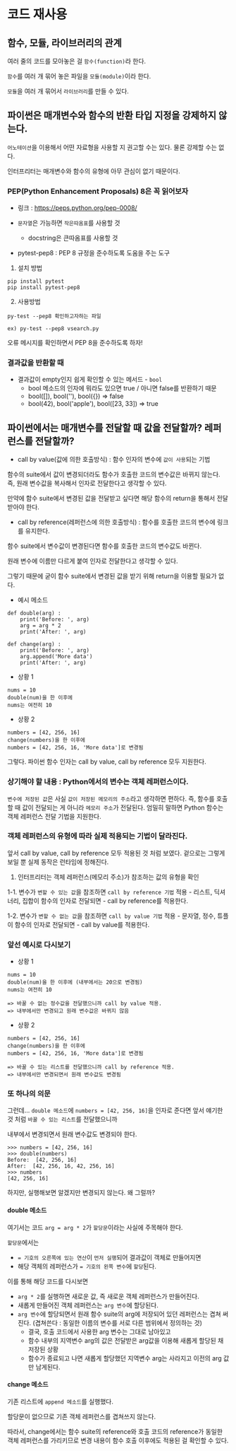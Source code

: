 # 코드 재사용

## 함수, 모듈, 라이브러리의 관계 
여러 줄의 코드를 모아놓은 걸 `함수(function)`라 한다.

`함수`를 여러 개 묶어 놓은 파일을 `모듈(module)`이라 한다. 

`모듈`을 여러 개 묶어서 `라이브러리`를 만들 수 있다.

## 파이썬은 매개변수와 함수의 반환 타입 지정을 강제하지 않는다. 

`어노테이션`을 이용해서 어떤 자료형을 사용할 지 권고할 수는 있다. 물론 강제할 수는 없다. 

인터프리터는 매개변수와 함수의 유형에 아무 관심이 없기 때문이다. 

### PEP(Python Enhancement Proposals) 8은 꼭 읽어보자

- 링크 : https://peps.python.org/pep-0008/

- `문자열`은 가능하면 `작은따옴표`를 사용할 것
    - docstring은 큰따옴표를 사용할 것

- pytest-pep8 : PEP 8 규정을 준수하도록 도움을 주는 도구 

1. 설치 방법
```
pip install pytest
pip install pytest-pep8
```

2. 사용방법
```
py-test --pep8 확인하고자하는 파일

ex) py-test --pep8 vsearch.py
```

오류 메시지를 확인하면서 PEP 8을 준수하도록 하자!


### 결과값을 반환할 때

- 결과값이 empty인지 쉽게 확인할 수 있는 메서드 - `bool`
    - bool 메소드의 인자에 뭐라도 있으면 true / 아니면 false를 반환하기 때문
    - bool([]), bool(''), bool({}) => false
    - bool(42), bool('apple'), bool([23, 33]) => true 


## 파이썬에서는 매개변수를 전달할 때 값을 전달할까? 레퍼런스를 전달할까? 

- call by value(값에 의한 호출방식) : 함수 인자의 변수에 `값이 사용`되는 기법 

함수의 suite에서 값이 변경되더라도 함수가 호출한 코드의 변수값은 바뀌지 않는다. 
즉, 원래 변수값을 복사해서 인자로 전달한다고 생각할 수 있다.

만약에 함수 suite에서 변경된 값을 전달받고 싶다면
해당 함수의 return을 통해서 전달받아야 한다. 

- call by reference(레퍼런스에 의한 호출방식) : 함수를 호출한 코드의 변수에 링크를 유지한다. 

함수 suite에서 변수값이 변경된다면 함수를 호출한 코드의 변수값도 바뀐다. 

원래 변수에 이름만 다르게 붙여 인자로 전달한다고 생각할 수 있다. 

그렇기 때문에 굳이 함수 suite에서 변경된 값을 받기 위해 return을 이용할 필요가 없다. 

- 예시 메소드 
```
def double(arg) : 
    print('Before: ', arg)
    arg = arg * 2
    print('After: ', arg)

def change(arg) : 
    print('Before: ', arg)
    arg.append('More data')
    print('After: ', arg)
```

- 상황 1
```
nums = 10
double(num)을 한 이후에 
nums는 여전히 10 
```

- 상황 2 
```
numbers = [42, 256, 16]
change(numbers)을 한 이후에
numbers = [42, 256, 16, 'More data']로 변경됨 
```

그렇다. 파이썬 함수 인자는 call by value, call by reference 모두 지원한다. 

### 상기해야 할 내용 : Python에서의 변수는 객체 레퍼런스이다. 

`변수에 저장된 값`은 사실 `값이 저장된 메모리의 주소`라고 생각하면 편하다. 
즉, 함수를 호출할 때 값이 전달되는 게 아니라 `메모리 주소`가 전달된다. 
엄밀히 말하면 Python 함수는 객체 레퍼런스 전달 기법을 지원한다. 

### 객체 레퍼런스의 유형에 따라 실제 적용되는 기법이 달라진다. 

앞서 call by value, call by reference 모두 적용된 것 처럼 보였다. 
겉으로는 그렇게 보일 뿐 실제 동작은 런타임에 정해진다. 

1. 인터프리터는 객체 레퍼런스(메모리 주소)가 참조하는 값의 유형을 확인

1-1. 변수가 `변할 수 있는 값`을 참조하면 `call by reference 기법` 적용
    - 리스트, 딕셔너리, 집합이 함수의 인자로 전달되면
    - call by reference를 적용한다. 

1-2. 변수가 `변할 수 없는 값`을 참조하면 `call by value 기법` 적용
    - 문자열, 정수, 튜플이 함수의 인자로 전달되면
    - call by value를 적용한다. 

### 앞선 예시로 다시보기 

- 상황 1
```
nums = 10
double(num)을 한 이후에 (내부에서는 20으로 변경됨)
nums는 여전히 10 

=> 바꿀 수 없는 정수값을 전달했으니까 call by value 적용. 
=> 내부에서만 변경되고 원래 변수값은 바뀌지 않음
```

- 상황 2 
```
numbers = [42, 256, 16]
change(numbers)을 한 이후에
numbers = [42, 256, 16, 'More data']로 변경됨 

=> 바꿀 수 있는 리스트를 전달했으니까 call by reference 적용. 
=> 내부에서만 변경되면서 원래 변수값도 변경됨
```

### 또 하나의 의문 

그런데... `double 메소드`에 `numbers = [42, 256, 16]`을 인자로 준다면 앞서 얘기한 것 처럼 `바꿀 수 있는 리스트`를 전달했으니까 

내부에서 변경되면서 원래 변수값도 변경되야 한다. 

```
>>> numbers = [42, 256, 16]
>>> double(numbers)
Before:  [42, 256, 16]
After:  [42, 256, 16, 42, 256, 16]
>>> numbers
[42, 256, 16]
```

하지만, 실행해보면 알겠지만 변경되지 않는다. 왜 그럴까? 

#### double 메소드 
여기서는 코드 `arg = arg * 2`가 `할당문`이라는 사실에 주목해야 한다. 

`할당문`에서는 
- `= 기호의 오른쪽에 있는 연산`이 `먼저 실행`되어 결과값이 객체로 만들어지면 
- 해당 객체의 레퍼런스가 `= 기호의 왼쪽 변수`에 `할당`된다. 

이를 통해 해당 코드를 다시보면 
- `arg * 2`를 실행하면 새로운 값, 즉 새로운 객체 레퍼런스가 만들어진다. 
- 새롭게 만들어진 객체 레퍼런스는 `arg 변수`에 할당된다. 
- `arg 변수`에 할당되면서 원래 함수 suite의 arg에 저장되어 있던 레퍼런스는 겹쳐 써진다. (겹쳐쓴다 : 동일한 이름의 변수를 서로 다른 범위에서 정의하는 것)
    - 결국, 호출 코드에서 사용한 arg 변수는 그대로 남아있고
    - 함수 내부의 지역변수 arg의 값은 전달받은 arg값을 이용해 새롭게 할당된 채 저장된 상황
    - 함수가 종료되고 나면 새롭게 할당했던 지역변수 arg는 사라지고 이전의 arg 값만 남게된다. 

#### change 메소드 
기존 리스트에 `append 메소드`를 실행했다. 

할당문이 없으므로 기존 객체 레퍼런스를 겹쳐쓰지 않는다. 

따라서, change에서는 함수 suite의 reference와 호출 코드의 reference가 동일한 객체 레퍼런스를 가리키므로 변경 내용이 함수 호출 이후에도 적용된 걸 확인할 수 있다. 
